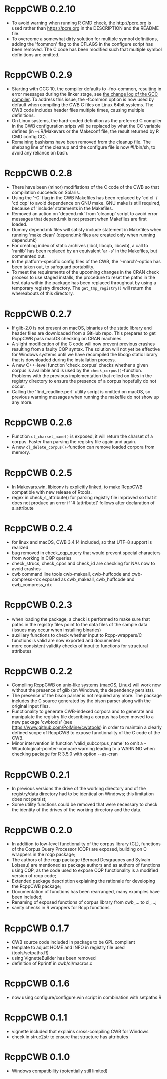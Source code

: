 # RcppCWB 0.2.10

* To avoid warning when running R CMD check, the http://pcre.org is used rather than https://pcre.org in the DESCRIPTION and the README file.
* To overcome a somewhat dirty solution for multiple symbol definitions, adding the 
'fcommon' flag to the CFLAGS in the configure script has been removed. The C code 
has been modified such that multiple symbol definitions are omitted.



# RcppCWB 0.2.9

* Starting with GCC 10, the compiler defaults to -fno-common, resulting in error messages during the linker stage, see [the change log of the GCC compiler](https://gcc.gnu.org/gcc-10/changes.html). To address this issue, the -fcommon option is now used by default when compiling the CWB C files on Linux 64bit systems. The CWB code includes header files multiple times, causing multiple definitions.
* On Linux systems, the hard-coded definition as the preferred C compiler in the CWB configuration sripts will be replaced by what the CC variable defines (in ~/.R/Makevars or the Makeconf file, the result returned by R CMD config CC).
* Remaining bashisms have been removed from the cleanup file. The shebang line of the
cleanup and the configure file is now #!/bin/sh, to avoid any reliance on bash.

# RcppCWB 0.2.8

* There have been (minor) modifiations of the C code of the CWB so that compilation succeeds on Solaris.
* Using the '-C' flag in the CWB Makefiles has been replaced by 'cd cl' / 'cd cqp' to avoid dependence on GNU make. GNU make is still required, because of 'include' statements in the Makefiles.
* Removed an action on 'depend.mk' from 'cleanup' script to avoid error messages that depend.mk is not present when Makefiles are first loaded.
* Dummy depend.mk files will satisfy include statement in Makefiles when running 'make clean' (depend.mk files are created only when running depend.mk)
* For creating index of static archives (libcl, libcqb, libcwb), a call to 'ranlib' has been replaced by an equivalent 'ar -s' in the Makefiles, but commented out.
* In the platform-specific config files of the CWB, the '-march'-option has been taken out, to safeguard portability.
* To meet the requirements of the upcoming changes in the CRAN check process to use staged installs, the procedure to reset the paths in the test data within the package has been replaced throughout by using a temporary registry directory. The `get_tmp_registry()` will return the whereabouts of this directory.


# RcppCWB 0.2.7

* If glib-2.0 is not present on macOS, binaries of the static library and 
header files are downloaded from a GitHub repo. This prepares to get RcppCWB
pass macOS checking on CRAN machines.
* A slight modification of the C code will now prevent previous crashes resulting
from a faulty CQP syntax. The solution will not yet be effective for Windows
systems until we have recompiled the libcqp static library that is downloaded
during the installation process.
* A new C++-level function 'check_corpus' checks whether a given corpus is
available and is used by the `check_corpus()`-function. Problems with 
the previous implementation that relied on files in the registry directory to
ensure the presence of a corpus hopefully do not occur.
* Calling the 'find_readline.perl' utility script is omitted on macOS, so 
previous warning messages when running the makefile do not show up any more.

# RcppCWB 0.2.6

* Function `cl_charset_name()` is exposed, it will return the charset of a 
corpus. Faster than parsing the registry file again and again.
* A new `cl_delete_corpus()`-function can remove loaded corpora from memory.


# RcppCWB 0.2.5

* In Makevars.win, libiconv is explicitly linked, to make RcppCWB compatible with new
release of Rtools.
* regex in check_s_attribute() for parsing registry file improved so that it does not
produce an error if '# [attribute]' follows after declaration of s_attribute


# RcppCWB 0.2.4
* for linux and macOS, CWB 3.4.14 included, so that UTF-8 support is realized
* bug removed in check_cqp_query that would prevent special characters from working
in CQP queries
* check_strucs, check_cpos and check_id are checking for NAs now to avoid crashes
* cwb command line tools cwb-makeall, cwb-huffcode and cwb-compress-rdx exposed
  as cwb_makeall, cwb_huffcode and cwb_compress_rdx

# RcppCWB 0.2.3

* when loading the package, a check is performed to make sure that paths in the 
registry files point to the data files of the sample data (issues may occur when
installing binaries)
* auxiliary functions to check whether input to Rcpp-wrappers/C functions is valid
are now exported and documented
* more consistent validity checks of input to functions for structural attributes


# RcppCWB 0.2.2

* Compiling RcppCWB on unix-like systems (macOS, Linux) will work now without
the presence of glib (on Windows, the dependency persists).
* The presence of the bison parser is not required any more. The package includes 
the C source generated by the bison parser along with the original input files.
* Functionality to generate CWB-indexed corpora and to generate and manipulate
the registry file describing a corpus has been moved to a new package 'cwbtools'
(see https://www.github.com/PolMine/cwbtools) in order to maintain a clearly
defined scope of RcppCWB to expose functionality of the C code of the CWB.
* Minor intervention in function 'valid_subcorpus_name' to omit a -Wtautological-pointer-compare warning leading to a WARNING when checking package
for R 3.5.0 with option --as-cran

# RcppCWB 0.2.1

* In previous versions the drive of the working directory and of the 
registry/data directory had to be identical on Windows; this limitation 
does not persist;
* Some utility functions could be removed that were necessary to check the
identity of the drives of the working directory and the data.


# RcppCWB 0.2.0

* In addition to low-level functionality of the corpus library (CL), functions
of the Corpus Query Processor (CQP) are exposed, building  on C wrappers in the
rcqp package;
* The authors of the rcqp package (Bernard Desgraupes and Sylvain Loiseau) are
mentioned as package authors and as authors of functions using CQP, as the code
used to expose CQP functionality is a modified version of rcqp code;
* Extended package description explaining the rationale for developing the 
RcppCWB package;
* Documentation of functions has been rearranged, many examples have been 
included;
* Renaming of exposed functions of corpus library from cwb_... to cl_...;
* sanity checks in R wrappers for Rcpp functions.


# RcppCWB 0.1.7

* CWB source code included in package to be GPL compliant
* template to adjust HOME and INFO in registry file used (tools/setpaths.R)
* using VignetteBuilder has been removed
* definition of Rprintf in cwb/cl/macros.c

# RcppCWB 0.1.6

* now using configure/configure.win script in combination with setpaths.R


# RcppCWB 0.1.1

* vignette included that explains cross-compiling CWB for Windows
* check in struc2str to ensure that structure has attributes


# RcppCWB 0.1.0

* Windows compatibility (potentially still limited)
